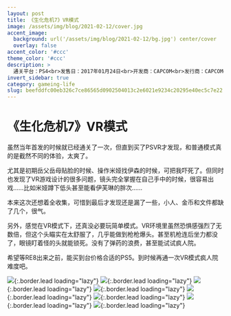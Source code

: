 ```yaml
---
layout: post
title: 《生化危机7》VR模式
image: /assets/img/blog/2021-02-12/cover.jpg
accent_image: 
  background: url('/assets/img/blog/2021-02-12/bg.jpg') center/cover
  overlay: false
accent_color: '#ccc'
theme_color: '#ccc'
description: >
  通关平台：PS4<br>发售日：2017年01月24日<br>开发商：CAPCOM<br>发行商：CAPCOM<br>个人评分：91
invert_sidebar: true
category: gameing-life
slug: beefddfc00eb326c7ce86565d0902504013c2e6021e9234c20295e40ec5c7e22
---
```


# 《生化危机7》VR模式

虽然当年首发的时候就已经通关了一次，但直到买了PSVR才发现，和普通模式真的是截然不同的体验，太爽了。

尤其是初期岳父岳母贴脸的时候、操作米娅找伊森的时候，可把我吓死了。但同时也发现了VR游戏设计的很多问题，镜头完全掌握在自己手中的时候，很容易出戏……比如米娅蹲下低头甚至能看伊芙琳的胖次……

本来这次还想着全收集，可惜到最后才发现还是漏了一些，小人、金币和文件都缺了几个，很气。

另外，感觉在VR模式下，还真没必要玩简单模式。VR环境里虽然恐惧感强烈了无数倍，但这个头瞄实在太舒服了，几乎能做到枪枪爆头。甚至机枪连后坐力都没了，眼镜盯着怪的头就能锁死。没有了弹药的浪费，甚至能试试疯人院。

希望等RE8出来之前，能买到台价格合适的PS5。到时候再通一次VR模式疯人院难度吧。


![](/assets/img/blog/2021-02-12/1.jpg){:.border.lead loading="lazy"}
![](/assets/img/blog/2021-02-12/2.jpg){:.border.lead loading="lazy"}
![](/assets/img/blog/2021-02-12/3.jpg){:.border.lead loading="lazy"}
![](/assets/img/blog/2021-02-12/4.jpg){:.border.lead loading="lazy"}
![](/assets/img/blog/2021-02-12/5.jpg){:.border.lead loading="lazy"}
![](/assets/img/blog/2021-02-12/6.jpg){:.border.lead loading="lazy"}
![](/assets/img/blog/2021-02-12/7.jpg){:.border.lead loading="lazy"}
![](/assets/img/blog/2021-02-12/8.jpg){:.border.lead loading="lazy"}